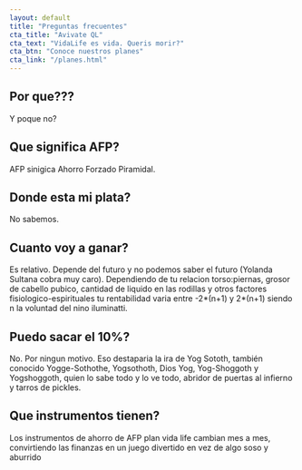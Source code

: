 ```yaml
---
layout: default
title: "Preguntas frecuentes"
cta_title: "Avivate QL"
cta_text: "VidaLife es vida. Queris morir?"
cta_btn: "Conoce nuestros planes"
cta_link: "/planes.html"
---
```


## Por que???

Y poque no?

## Que significa AFP?

AFP sinigica Ahorro Forzado Piramidal.

## Donde esta mi plata?

No sabemos.

## Cuanto voy a ganar?

Es relativo. Depende del futuro y no podemos saber el futuro (Yolanda Sultana cobra muy caro). Dependiendo de tu relacion torso:piernas, grosor de cabello pubico, cantidad de liquido en las rodillas y otros factores fisiologico-espirituales tu rentabilidad varia entre -2*(n+1) y 2*(n+1) siendo n la voluntad del nino iluminatti.

## Puedo sacar el 10%?

No. Por ningun motivo. Eso destaparia la ira de Yog Sototh, también conocido Yogge-Sothothe, Yogsothoth, Dios Yog, Yog-Shoggoth y Yogshoggoth, quien lo sabe todo y lo ve todo, abridor de puertas al infierno y tarros de pickles.

## Que instrumentos tienen?
Los instrumentos de ahorro de AFP plan vida life cambian mes a mes, convirtiendo las finanzas en un juego divertido en vez de algo soso y aburrido
